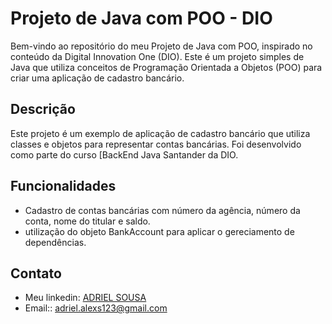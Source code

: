 # Projeto de Java com POO - DIO

Bem-vindo ao repositório do meu Projeto de Java com POO, inspirado no conteúdo da Digital Innovation One (DIO). Este é um projeto simples de Java que utiliza conceitos de Programação Orientada a Objetos (POO) para criar uma aplicação de cadastro bancário.

## Descrição

Este projeto é um exemplo de aplicação de cadastro bancário que utiliza classes e objetos para representar contas bancárias. Foi desenvolvido como parte do curso [BackEnd Java Santander da DIO.

## Funcionalidades

- Cadastro de contas bancárias com número da agência, número da conta, nome do titular e saldo.
- utilização do objeto BankAccount para aplicar o gereciamento de dependências. 

## Contato
- Meu linkedin: [ADRIEL SOUSA](https://www.linkedin.com/in/adriel-sousa-80186a241/)
- Email:: adriel.alexs123@gmail.com